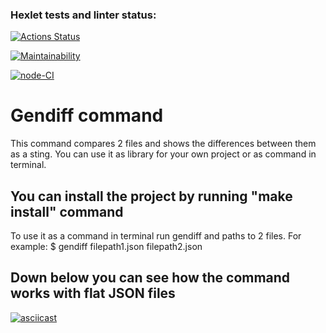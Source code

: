 ### Hexlet tests and linter status:
[![Actions Status](https://github.com/salisa14/frontend-project-lvl2/workflows/hexlet-check/badge.svg)](https://github.com/salisa14/frontend-project-lvl2/actions)

[![Maintainability](https://api.codeclimate.com/v1/badges/8627568d20f153af078d/maintainability)](https://codeclimate.com/github/salisa14/frontend-project-lvl2/maintainability)

[![node-CI](https://github.com/salisa14/frontend-project-lvl2/actions/workflows/github-actions.yml/badge.svg)](https://github.com/salisa14/frontend-project-lvl2/actions/workflows/github-actions.yml)

# Gendiff command
This command compares 2 files and shows the differences between them as a sting. You can use it as library for your own project or as command in terminal.
 
## You can install the project by running "make install" command 
To use it as a command in terminal run gendiff and paths to 2 files.
For example:
$ gendiff filepath1.json filepath2.json

## Down below you can see how the command works with flat JSON files

[![asciicast](https://asciinema.org/a/TVrtZUW1P8Zprw0hV23pRgx57.svg)](https://asciinema.org/a/TVrtZUW1P8Zprw0hV23pRgx57)


